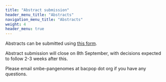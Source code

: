 ```yaml
---
title: "Abstract submission"
header_menu_title: "Abstracts"
navigation_menu_title: "Abstracts"
weight: 4
header_menu: true
---
```


Abstracts can be submitted using [this form](https://forms.gle/4wRPvpuBvEhgQvVC7).

Abstract submission will close on 8th September, with decisions expected to follow
2-3 weeks after this.

Please email smbe-pangenomes at bacpop dot org if you have any questions.